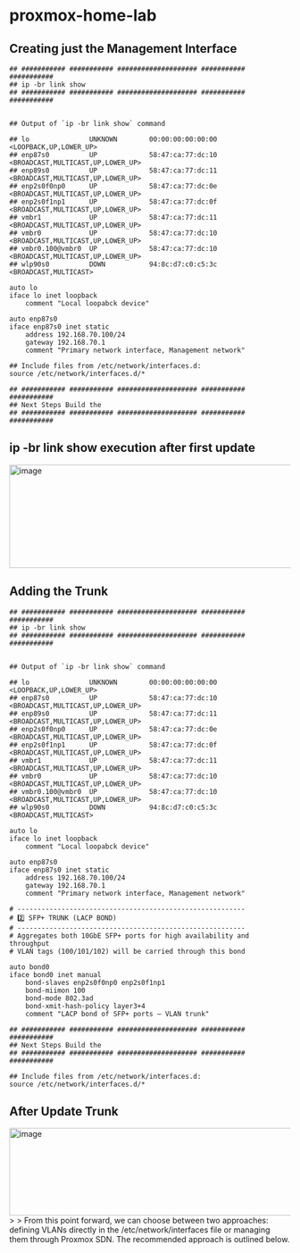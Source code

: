 # proxmox-home-lab


## Creating just the Management Interface
```
## ########### ########### #################### ########### ###########
## ip -br link show
## ########### ########### #################### ########### ###########


## Output of `ip -br link show` command

## lo               UNKNOWN        00:00:00:00:00:00 <LOOPBACK,UP,LOWER_UP> 
## enp87s0          UP             58:47:ca:77:dc:10 <BROADCAST,MULTICAST,UP,LOWER_UP> 
## enp89s0          UP             58:47:ca:77:dc:11 <BROADCAST,MULTICAST,UP,LOWER_UP> 
## enp2s0f0np0      UP             58:47:ca:77:dc:0e <BROADCAST,MULTICAST,UP,LOWER_UP> 
## enp2s0f1np1      UP             58:47:ca:77:dc:0f <BROADCAST,MULTICAST,UP,LOWER_UP> 
## vmbr1            UP             58:47:ca:77:dc:11 <BROADCAST,MULTICAST,UP,LOWER_UP> 
## vmbr0            UP             58:47:ca:77:dc:10 <BROADCAST,MULTICAST,UP,LOWER_UP> 
## vmbr0.100@vmbr0  UP             58:47:ca:77:dc:10 <BROADCAST,MULTICAST,UP,LOWER_UP> 
## wlp90s0          DOWN           94:8c:d7:c0:c5:3c <BROADCAST,MULTICAST> 

auto lo
iface lo inet loopback
    comment "Local loopabck device"

auto enp87s0
iface enp87s0 inet static
    address 192.168.70.100/24
    gateway 192.168.70.1
    comment "Primary network interface, Management network"

## Include files from /etc/network/interfaces.d:
source /etc/network/interfaces.d/*

## ########### ########### #################### ########### ###########
## Next Steps Build the 
## ########### ########### #################### ########### ###########
```

## ip -br link show execution after first update
<img width="791" height="185" alt="image" src="https://github.com/user-attachments/assets/e98d0e50-dde7-4659-a6ba-e109ecdd92cc" />




## Adding the Trunk
````
## ########### ########### #################### ########### ###########
## ip -br link show
## ########### ########### #################### ########### ###########


## Output of `ip -br link show` command

## lo               UNKNOWN        00:00:00:00:00:00 <LOOPBACK,UP,LOWER_UP> 
## enp87s0          UP             58:47:ca:77:dc:10 <BROADCAST,MULTICAST,UP,LOWER_UP> 
## enp89s0          UP             58:47:ca:77:dc:11 <BROADCAST,MULTICAST,UP,LOWER_UP> 
## enp2s0f0np0      UP             58:47:ca:77:dc:0e <BROADCAST,MULTICAST,UP,LOWER_UP> 
## enp2s0f1np1      UP             58:47:ca:77:dc:0f <BROADCAST,MULTICAST,UP,LOWER_UP> 
## vmbr1            UP             58:47:ca:77:dc:11 <BROADCAST,MULTICAST,UP,LOWER_UP> 
## vmbr0            UP             58:47:ca:77:dc:10 <BROADCAST,MULTICAST,UP,LOWER_UP> 
## vmbr0.100@vmbr0  UP             58:47:ca:77:dc:10 <BROADCAST,MULTICAST,UP,LOWER_UP> 
## wlp90s0          DOWN           94:8c:d7:c0:c5:3c <BROADCAST,MULTICAST> 

auto lo
iface lo inet loopback
    comment "Local loopabck device"

auto enp87s0
iface enp87s0 inet static
    address 192.168.70.100/24
    gateway 192.168.70.1
    comment "Primary network interface, Management network"

# ---------------------------------------------------------
# 2️⃣ SFP+ TRUNK (LACP BOND)
# ---------------------------------------------------------
# Aggregates both 10GbE SFP+ ports for high availability and throughput
# VLAN tags (100/101/102) will be carried through this bond

auto bond0
iface bond0 inet manual
    bond-slaves enp2s0f0np0 enp2s0f1np1
    bond-miimon 100
    bond-mode 802.3ad
    bond-xmit-hash-policy layer3+4
    comment "LACP bond of SFP+ ports — VLAN trunk"

## ########### ########### #################### ########### ###########
## Next Steps Build the 
## ########### ########### #################### ########### ###########

## Include files from /etc/network/interfaces.d:
source /etc/network/interfaces.d/*
````

## After Update Trunk
<img width="840" height="157" alt="image" src="https://github.com/user-attachments/assets/e30c973b-4be5-4336-a377-64b84c508ebc" />

<br />
>
> From this point forward, we can choose between two approaches: defining VLANs directly in the /etc/network/interfaces file or managing them through Proxmox SDN. The recommended approach is outlined below.

